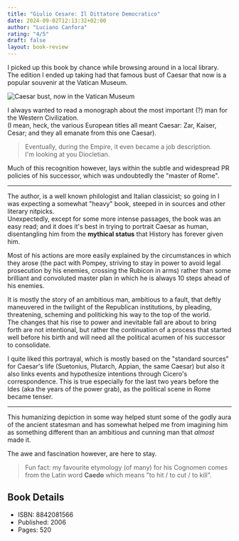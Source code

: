 ```yaml
---
title: "Giulio Cesare: Il Dittatore Democratico"
date: 2024-09-02T12:13:32+02:00
author: "Luciano Canfora"
rating: "4/5"
draft: false
layout: book-review
---
```


I picked up this book by chance while browsing around in a local library.<br>
The edition I ended up taking had that famous bust of Caesar that now is a popular
souvenir at the Vatican Museum.

![Caesar bust, now in the Vatican Museum](/img/caesar/bust.jpeg "The bust in question")

I always wanted to read a monograph about the most important (?) man for the Western Civilization.<br>
(I mean, heck, the various European titles all meant Caesar: Zar, Kaiser, Cesar; and they all emanate from this one Caesar).

> Eventually, during the Empire, it even became a job description.<br>
> I'm looking at you Diocletian.

Much of this recognition however, lays within the subtle and widespread PR policies of his successor, which
was undoubtedly the "master of Rome".

---

The author, is a well known philologist and Italian classicist; so going in I was expecting
a somewhat "heavy" book, steeped in in sources and other literary nitpicks.<br>
Unexpectedly, except for some more intense passages, the book was an easy read; and it does it's best
in trying to portrait Caesar as human, disentangling him from the **mythical status** that History has forever given him.

Most of his actions are more easily explained by the circumstances in which they arose
(the pact with Pompey, striving to stay in power to avoid legal prosecution by his enemies, crossing the Rubicon in arms)
rather than some brilliant and convoluted master plan in which he is always 10 steps ahead of his enemies.

It is mostly the story of an ambitious man, ambitious to a fault, that deftly maneuvered in the twilight of the
Republican institutions, by pleading, threatening, scheming and politicking his way to the top of the world.<br>
The changes that his rise to power and inevitable fall are about to bring forth are not intentional, but rather
the continuation of a process that started well before his birth and will need all the political acumen of his successor to consolidate.

I quite liked this portrayal, which is mostly based on the "standard sources" for Caesar's life
(Suetonius, Plutarch, Appian, the same Caesar) but also it also links events and hypothesize intentions
through Cicero's correspondence.
This is true especially for the last two years before the Ides (aka the years of the power grab), as
the political scene in Rome became tenser.

---

This humanizing depiction in some way helped stunt some of the godly aura of the ancient statesman and
has somewhat helped me from imagining him as something different than an ambitious and cunning man that _almost_ made it.

The awe and fascination however, are here to stay.

> Fun fact: my favourite etymology (of many) for his Cognomen comes from the Latin word **Caedo** which means "to hit / to cut / to kill".

## Book Details

- ISBN: 8842081566
- Published: 2006
- Pages: 520
